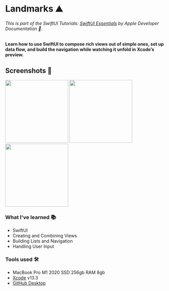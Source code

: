 # Landmarks ⛰
###### This is part of the SwiftUI Tutorials: [SwiftUI Essentials](https://developer.apple.com/tutorials/swiftui#swiftui-essentials) by Apple Developer Documentation .

#### Learn how to use SwiftUI to compose rich views out of simple ones, set up data flow, and build the navigation while watching it unfold in Xcode’s preview.

## Screenshots 📲
<img src="https://user-images.githubusercontent.com/74383412/166299966-657d399e-a9e2-48ed-8de9-3b3b03fc2bb6.png" width="200">          <img src="https://user-images.githubusercontent.com/74383412/166299986-af8d8000-e668-4b7e-ad6b-ffcfb9d9a2a3.png" width="200">          <img src="https://user-images.githubusercontent.com/74383412/166299989-3f74ad84-d600-4f10-bb7a-7e210025822d.png" width="200">

### What I've learned 📚
- SwiftUI
- Creating and Combining Views
- Building Lists and Navigation
- Handling User Input

### Tools used 🛠
- MacBook Pro M1 2020 SSD 256gb RAM 8gb
- [Xcode](https://apps.apple.com/br/app/xcode/id497799835?mt=12) v13.3
- [GitHub Desktop](https://desktop.github.com)
